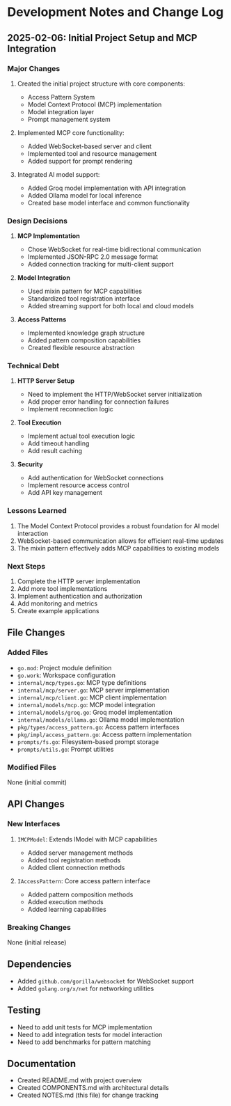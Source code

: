 # Development Notes and Change Log

## 2025-02-06: Initial Project Setup and MCP Integration

### Major Changes
1. Created the initial project structure with core components:
   - Access Pattern System
   - Model Context Protocol (MCP) implementation
   - Model integration layer
   - Prompt management system

2. Implemented MCP core functionality:
   - Added WebSocket-based server and client
   - Implemented tool and resource management
   - Added support for prompt rendering

3. Integrated AI model support:
   - Added Groq model implementation with API integration
   - Added Ollama model for local inference
   - Created base model interface and common functionality

### Design Decisions
1. **MCP Implementation**
   - Chose WebSocket for real-time bidirectional communication
   - Implemented JSON-RPC 2.0 message format
   - Added connection tracking for multi-client support

2. **Model Integration**
   - Used mixin pattern for MCP capabilities
   - Standardized tool registration interface
   - Added streaming support for both local and cloud models

3. **Access Patterns**
   - Implemented knowledge graph structure
   - Added pattern composition capabilities
   - Created flexible resource abstraction

### Technical Debt
1. **HTTP Server Setup**
   - Need to implement the HTTP/WebSocket server initialization
   - Add proper error handling for connection failures
   - Implement reconnection logic

2. **Tool Execution**
   - Implement actual tool execution logic
   - Add timeout handling
   - Add result caching

3. **Security**
   - Add authentication for WebSocket connections
   - Implement resource access control
   - Add API key management

### Lessons Learned
1. The Model Context Protocol provides a robust foundation for AI model interaction
2. WebSocket-based communication allows for efficient real-time updates
3. The mixin pattern effectively adds MCP capabilities to existing models

### Next Steps
1. Complete the HTTP server implementation
2. Add more tool implementations
3. Implement authentication and authorization
4. Add monitoring and metrics
5. Create example applications

## File Changes

### Added Files
- `go.mod`: Project module definition
- `go.work`: Workspace configuration
- `internal/mcp/types.go`: MCP type definitions
- `internal/mcp/server.go`: MCP server implementation
- `internal/mcp/client.go`: MCP client implementation
- `internal/models/mcp.go`: MCP model integration
- `internal/models/groq.go`: Groq model implementation
- `internal/models/ollama.go`: Ollama model implementation
- `pkg/types/access_pattern.go`: Access pattern interfaces
- `pkg/impl/access_pattern.go`: Access pattern implementation
- `prompts/fs.go`: Filesystem-based prompt storage
- `prompts/utils.go`: Prompt utilities

### Modified Files
None (initial commit)

## API Changes

### New Interfaces
1. `IMCPModel`: Extends IModel with MCP capabilities
   - Added server management methods
   - Added tool registration methods
   - Added client connection methods

2. `IAccessPattern`: Core access pattern interface
   - Added pattern composition methods
   - Added execution methods
   - Added learning capabilities

### Breaking Changes
None (initial release)

## Dependencies
- Added `github.com/gorilla/websocket` for WebSocket support
- Added `golang.org/x/net` for networking utilities

## Testing
- Need to add unit tests for MCP implementation
- Need to add integration tests for model interaction
- Need to add benchmarks for pattern matching

## Documentation
- Created README.md with project overview
- Created COMPONENTS.md with architectural details
- Created NOTES.md (this file) for change tracking